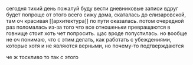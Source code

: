 сегодня тихий день
пожалуй буду вести дневниковые записи вдруг будет попроще от этого всего
сижу дома, скаталась до елизаровской, там оч красивая [[архитектура]] по пути оказалась.
потом очередной раз поломалась из-за того что все отношеньки превращаются в говнище стоит хоть чет попросить. щас вроде попустилась. 
но вообще не оч понимаю, что с этим делать, как работать с убеждениями, которые хотя и не являются верными, но почему-то подтверждаются



че ж тоскливо то так с этого
